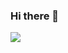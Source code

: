 ### Hi there 👋

<!--
**jfvenegasg/jfvenegasg** is a ✨ _special_ ✨ repository because its `README.md` (this file) appears on your GitHub profile.

Here are some ideas to get you started:

- 🔭 I’m currently working on ...
- 🌱 I’m currently learning ...
- 👯 I’m looking to collaborate on ...
- 🤔 I’m looking for help with ...
- 💬 Ask me about ...
- 📫 How to reach me: ...
- 😄 Pronouns: ...
- ⚡ Fun fact: ...
-->


<div>
  <img src="https://github-readme-stats.vercel.app/api?username=jfvenegasg&show_icons=true&theme=transparent /> 
  <img src="https://github-readme-stats.vercel.app/api/top-langs/?username=jfvenegasg&layout=compact" />
</div>
